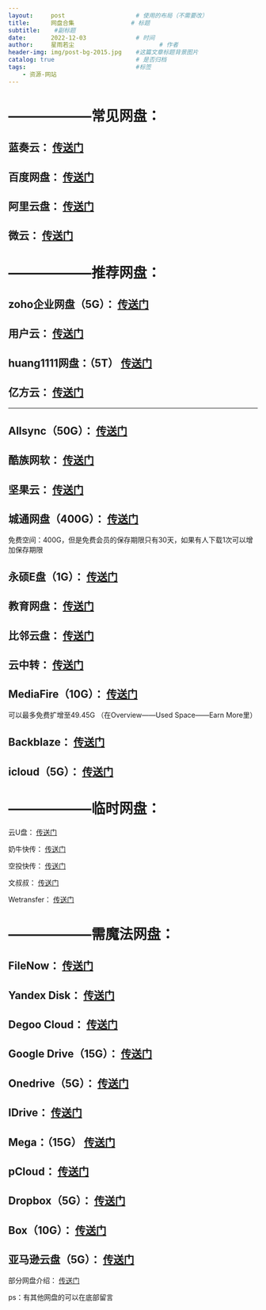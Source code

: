 ```yaml
---
layout:     post   				    # 使用的布局（不需要改）
title:      网盘合集 				# 标题 
subtitle:    #副标题
date:       2022-12-03 				# 时间
author:     星雨若尘 						# 作者
header-img: img/post-bg-2015.jpg 	#这篇文章标题背景图片
catalog: true 						# 是否归档
tags:								#标签
    - 资源-网站
---
```

# ——————常见网盘：

## 蓝奏云： [传送门](https://up.woozooo.com/account.php?action=login&ref=/mydisk.php) 

## 百度网盘： [传送门](https://pan.baidu.com/login)

## 阿里云盘： [传送门](https://www.aliyundrive.com/) 

## 微云： [传送门](https://www.weiyun.com) 

# ——————推荐网盘：

## zoho企业网盘（5G）： [传送门](https://www.zoho.com.cn/workdrive/?zsrc=fromproduct) 

## 用户云： [传送门](https://userscloud.com/)

## huang1111网盘：（5T） [传送门](https://pan.huang1111.cn/login) 

## 亿方云： [传送门](https://wap.fangcloud.com/) 

------------

## Allsync（50G）： [传送门]([https://pan.muhanpan.ga/login](https://allsync.com/pro)) 

## 酷族网软： [传送门](https://www.kzwr.com/)

## 坚果云： [传送门](https://www.jianguoyun.com/d/login) 

## 城通网盘（400G）： [传送门](https://www.ctfile.com/index.php?skip_app=1) 

免费空间：400G，但是免费会员的保存期限只有30天，如果有人下载1次可以增加保存期限

## 永硕E盘（1G）： [传送门](http://www.ys168.com/) 

## 教育网盘： [传送门](http://edudisk.cn/)

## 比邻云盘： [传送门](https://www.bilnn.com/) 

## 云中转： [传送门](https://www.yzzpan.com/welcome/) 

## MediaFire（10G）： [传送门](https://www.mediafire.com/) 

可以最多免费扩增至49.45G
（在Overview——Used Space——Earn More里）


## Backblaze： [传送门](https://www.backblaze.com)

## icloud（5G）： [传送门](https://www.icloud.com) 

# ——————临时网盘：

云U盘： [传送门](http://m.qingwendang.com/) 

奶牛快传： [传送门](https://cowtransfer.com/)

空投快传： [传送门](https://airportal.cn/) 

文叔叔： [传送门](https://www.wenshushu.cn/) 

Wetransfer： [传送门](https://wetransfer.com/upload) 

# ——————需魔法网盘：

## FileNow： [传送门](https://d.kuku.lu/) 

## Yandex Disk： [传送门](https://disk.yandex.com/)

## Degoo Cloud： [传送门](https://degoo.com/) 

## Google Drive（15G）： [传送门](https://www.google.com/drive/) 

## Onedrive（5G）： [传送门](https://onedrive.live.com/) 

## IDrive： [传送门](https://www.idrive.com/) 

## Mega：（15G） [传送门](https://mega.nz/)

## pCloud： [传送门](https://www.pcloud.com/) 

## Dropbox（5G）： [传送门](https://www.dropbox.com/) 

## Box（10G）： [传送门](https://www.box.com/) 

## 亚马逊云盘（5G）： [传送门](https://www.goodcloudstorage.net/go/amazoncloud) 

部分网盘介绍： [传送门](https://zhuanlan.zhihu.com/p/97798044) 

ps：有其他网盘的可以在底部留言
